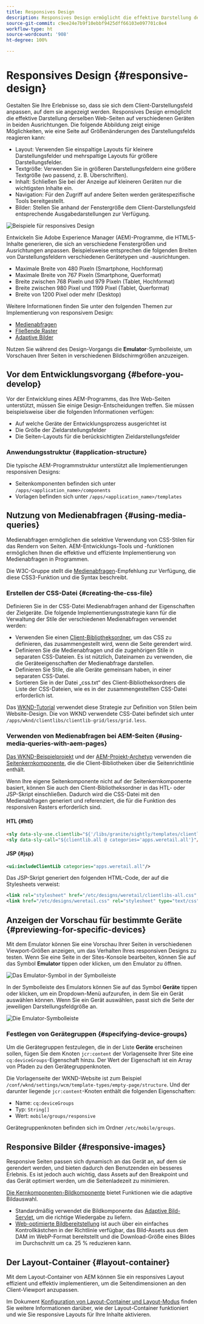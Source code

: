```yaml
---
title: Responsives Design
description: Responsives Design ermöglicht die effektive Darstellung derselben Erlebnisse auf verschiedenen Geräten in verschiedenen Ausrichtungen.
source-git-commit: c9ee24e7b9f10ebbf9425dff66103e097701c8e4
workflow-type: ht
source-wordcount: '908'
ht-degree: 100%

---
```



# Responsives Design {#responsive-design}

Gestalten Sie Ihre Erlebnisse so, dass sie sich dem Client-Darstellungsfeld anpassen, auf dem sie angezeigt werden. Responsives Design ermöglicht die effektive Darstellung derselben Web-Seiten auf verschiedenen Geräten in beiden Ausrichtungen. Die folgende Abbildung zeigt einige Möglichkeiten, wie eine Seite auf Größenänderungen des Darstellungsfelds reagieren kann:

* Layout: Verwenden Sie einspaltige Layouts für kleinere Darstellungsfelder und mehrspaltige Layouts für größere Darstellungsfelder.
* Textgröße: Verwenden Sie in größeren Darstellungsfeldern eine größere Textgröße (wo passend, z. B. Überschriften).
* Inhalt: Schließen Sie bei der Anzeige auf kleineren Geräten nur die wichtigsten Inhalte ein.
* Navigation: Für den Zugriff auf andere Seiten werden gerätespezifische Tools bereitgestellt.
* Bilder: Stellen Sie anhand der Fenstergröße dem Client-Darstellungsfeld entsprechende Ausgabedarstellungen zur Verfügung.

![Beispiele für responsives Design](assets/responsive-example.png)

Entwickeln Sie Adobe Experience Manager (AEM)-Programme, die HTML5-Inhalte generieren, die sich an verschiedene Fenstergrößen und Ausrichtungen anpassen. Beispielsweise entsprechen die folgenden Breiten von Darstellungsfeldern verschiedenen Gerätetypen und -ausrichtungen.

* Maximale Breite von 480 Pixeln (Smartphone, Hochformat)
* Maximale Breite von 767 Pixeln (Smartphone, Querformat)
* Breite zwischen 768 Pixeln und 979 Pixeln (Tablet, Hochformat)
* Breite zwischen 980 Pixel und 1199 Pixel (Tablet, Querformat)
* Breite von 1200 Pixel oder mehr (Desktop)

Weitere Informationen finden Sie unter den folgenden Themen zur Implementierung von responsivem Design:

* [Medienabfragen](#using-media-queries)
* [Fließende Raster](#developing-a-fluid-grid)
* [Adaptive Bilder](#using-adaptive-images)

Nutzen Sie während des Design-Vorgangs die **Emulator**-Symbolleiste, um Vorschauen Ihrer Seiten in verschiedenen Bildschirmgrößen anzuzeigen.

## Vor dem Entwicklungsvorgang  {#before-you-develop}

Vor der Entwicklung eines AEM-Programms, das Ihre Web-Seiten unterstützt, müssen Sie einige Design-Entscheidungen treffen. Sie müssen beispielsweise über die folgenden Informationen verfügen:

* Auf welche Geräte der Entwicklungsprozess ausgerichtet ist
* Die Größe der Zieldarstellungsfelder
* Die Seiten-Layouts für die berücksichtigten Zieldarstellungsfelder

### Anwendungsstruktur {#application-structure}

Die typische AEM-Programmstruktur unterstützt alle Implementierungen responsiven Designs:

* Seitenkomponenten befinden sich unter `/apps/<application_name>/components`
* Vorlagen befinden sich unter `/apps/<application_name>/templates`

## Nutzung von Medienabfragen  {#using-media-queries}

Medienabfragen ermöglichen die selektive Verwendung von CSS-Stilen für das Rendern von Seiten. AEM-Entwicklungs-Tools und -funktionen ermöglichen Ihnen die effektive und effiziente Implementierung von Medienabfragen in Programmen.

Die W3C-Gruppe stellt die [Medienabfragen](https://www.w3.org/TR/css3-mediaqueries/)-Empfehlung zur Verfügung, die diese CSS3-Funktion und die Syntax beschreibt.

### Erstellen der CSS-Datei {#creating-the-css-file}

Definieren Sie in der CSS-Datei Medienabfragen anhand der Eigenschaften der Zielgeräte. Die folgende Implementierungsstrategie kann für die Verwaltung der Stile der verschiedenen Medienabfragen verwendet werden:

* Verwenden Sie einen [Client-Bibliotheksordner](clientlibs.md), um das CSS zu definieren, das zusammengestellt wird, wenn die Seite gerendert wird.
* Definieren Sie die Medienabfragen und die zugehörigen Stile in separaten CSS-Dateien. Es ist nützlich, Dateinamen zu verwenden, die die Geräteeigenschaften der Medienabfrage darstellen.
* Definieren Sie Stile, die alle Geräte gemeinsam haben, in einer separaten CSS-Datei.
* Sortieren Sie in der Datei „css.txt“ des Client-Bibliotheksordners die Liste der CSS-Dateien, wie es in der zusammengestellten CSS-Datei erforderlich ist.

Das [WKND-Tutorial](develop-wknd-tutorial.md) verwendet diese Strategie zur Definition von Stilen beim Website-Design. Die von WKND verwendete CSS-Datei befindet sich unter `/apps/wknd/clientlibs/clientlib-grid/less/grid.less`.

### Verwenden von Medienabfragen bei AEM-Seiten {#using-media-queries-with-aem-pages}

[Das WKND-Beispielprojekt](/help/implementing/developing/introduction/develop-wknd-tutorial.md) und der [AEM-Projekt-Archetyp](https://experienceleague.adobe.com/docs/experience-manager-core-components/using/developing/archetype/overview.html?lang=de) verwenden die [Seitenkernkomponente](https://experienceleague.adobe.com/docs/experience-manager-core-components/using/wcm-components/page.html?lang=de), die die Client-Bibliotheken über die Seitenrichtlinie enthält.

Wenn Ihre eigene Seitenkomponente nicht auf der Seitenkernkomponente basiert, können Sie auch den Client-Bibliotheksordner in das HTL- oder JSP-Skript einschließen. Dadurch wird die CSS-Datei mit den Medienabfragen generiert und referenziert, die für die Funktion des responsiven Rasters erforderlich sind.

#### HTL {#htl}

```html
<sly data-sly-use.clientlib="${'/libs/granite/sightly/templates/clientlib.html'}">
<sly data-sly-call="${clientlib.all @ categories='apps.weretail.all'}"/>
```

#### JSP {#jsp}

```xml
<ui:includeClientLib categories="apps.weretail.all"/>
```

Das JSP-Skript generiert den folgenden HTML-Code, der auf die Stylesheets verweist:

```xml
<link rel="stylesheet" href="/etc/designs/weretail/clientlibs-all.css" type="text/css">
<link href="/etc/designs/weretail.css" rel="stylesheet" type="text/css">
```

## Anzeigen der Vorschau für bestimmte Geräte {#previewing-for-specific-devices}

Mit dem Emulator können Sie eine Vorschau Ihrer Seiten in verschiedenen Viewport-Größen anzeigen, um das Verhalten Ihres responsiven Designs zu testen. Wenn Sie eine Seite in der Sites-Konsole bearbeiten, können Sie auf das Symbol **Emulator** tippen oder klicken, um den Emulator zu öffnen.

![Das Emulator-Symbol in der Symbolleiste](assets/emulator-icon.png)

In der Symbolleiste des Emulators können Sie auf das Symbol **Geräte** tippen oder klicken, um ein Dropdown-Menü aufzurufen, in dem Sie ein Gerät auswählen können. Wenn Sie ein Gerät auswählen, passt sich die Seite der jeweiligen Darstellungsfeldgröße an.

![Die Emulator-Symbolleiste](assets/emulator.png)

### Festlegen von Gerätegruppen {#specifying-device-groups}

Um die Gerätegruppen festzulegen, die in der Liste **Geräte** erscheinen sollen, fügen Sie dem Knoten `jcr:content` der Vorlagenseite Ihrer Site eine `cq:deviceGroups`-Eigenschaft hinzu. Der Wert der Eigenschaft ist ein Array von Pfaden zu den Gerätegruppenknoten.

Die Vorlagenseite der WKND-Website ist zum Beispiel `/conf/wknd/settings/wcm/template-types/empty-page/structure`. Und der darunter liegende `jcr:content`-Knoten enthält die folgenden Eigenschaften:

* Name: `cq:deviceGroups`
* Typ: `String[]`
* Wert: `mobile/groups/responsive`

Gerätegruppenknoten befinden sich im Ordner `/etc/mobile/groups`.

## Responsive Bilder {#responsive-images}

Responsive Seiten passen sich dynamisch an das Gerät an, auf dem sie gerendert werden, und bieten dadurch den Benutzenden ein besseres Erlebnis. Es ist jedoch auch wichtig, dass Assets auf den Breakpoint und das Gerät optimiert werden, um die Seitenladezeit zu minimieren.

[Die Kernkomponenten-Bildkomponente](https://experienceleague.adobe.com/docs/experience-manager-core-components/using/wcm-components/image.html?lang=de) bietet Funktionen wie die adaptive Bildauswahl.

* Standardmäßig verwendet die Bildkomponente das [Adaptive Bild-Servlet](https://experienceleague.adobe.com/docs/experience-manager-core-components/using/developing/adaptive-image-servlet.html?lang=de), um die richtige Wiedergabe zu liefern.
* [Web-optimierte Bildbereitstellung](https://experienceleague.adobe.com/docs/experience-manager-core-components/using/developing/web-optimized-image-delivery.html?lang=de) ist auch über ein einfaches Kontrollkästchen in der Richtlinie verfügbar, das Bild-Assets aus dem DAM im WebP-Format bereitstellt und die Download-Größe eines Bildes im Durchschnitt um ca. 25 % reduzieren kann.

## Der Layout-Container {#layout-container}

Mit dem Layout-Container von AEM können Sie ein responsives Layout effizient und effektiv implementieren, um die Seitendimensionen an den Client-Viewport anzupassen.

Im Dokument [Konfiguration von Layout-Container und Layout-Modus](/help/sites-cloud/administering/responsive-layout.md) finden Sie weitere Informationen darüber, wie der Layout-Container funktioniert und wie Sie responsive Layouts für Ihre Inhalte aktivieren.

